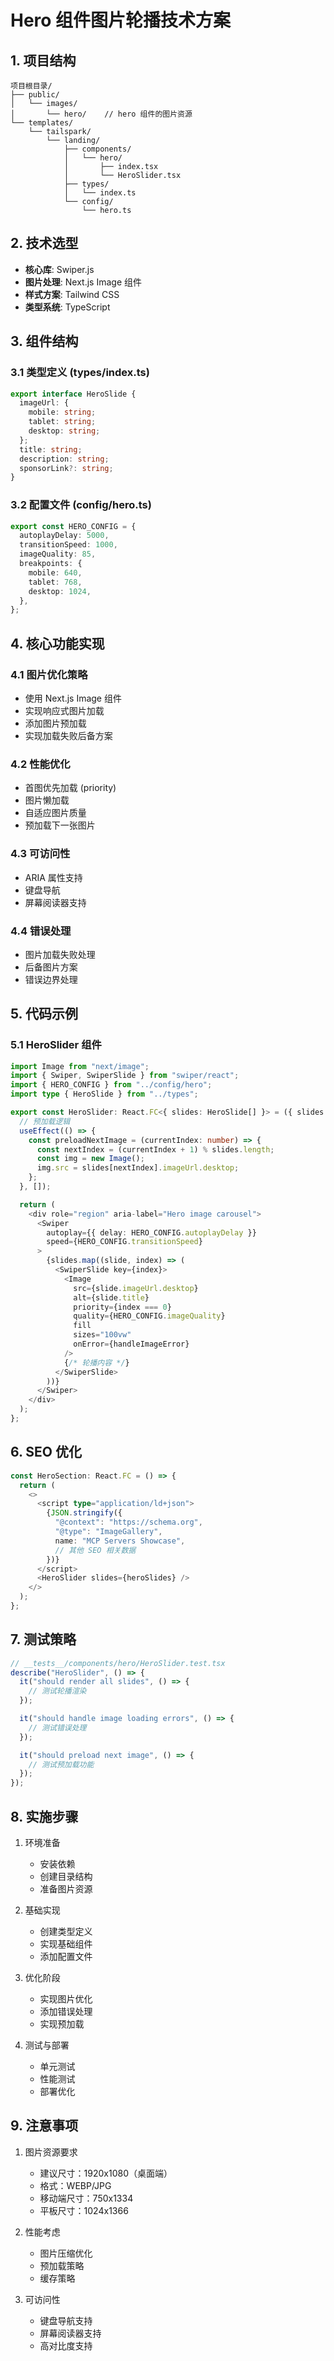 # Hero 组件图片轮播技术方案

## 1. 项目结构

```
项目根目录/
├── public/
│   └── images/
│       └── hero/    // hero 组件的图片资源
└── templates/
    └── tailspark/
        └── landing/
            ├── components/
            │   └── hero/
            │       ├── index.tsx
            │       └── HeroSlider.tsx
            ├── types/
            │   └── index.ts
            └── config/
                └── hero.ts
```

## 2. 技术选型

- **核心库**: Swiper.js
- **图片处理**: Next.js Image 组件
- **样式方案**: Tailwind CSS
- **类型系统**: TypeScript

## 3. 组件结构

### 3.1 类型定义 (types/index.ts)

```typescript
export interface HeroSlide {
  imageUrl: {
    mobile: string;
    tablet: string;
    desktop: string;
  };
  title: string;
  description: string;
  sponsorLink?: string;
}
```

### 3.2 配置文件 (config/hero.ts)

```typescript
export const HERO_CONFIG = {
  autoplayDelay: 5000,
  transitionSpeed: 1000,
  imageQuality: 85,
  breakpoints: {
    mobile: 640,
    tablet: 768,
    desktop: 1024,
  },
};
```

## 4. 核心功能实现

### 4.1 图片优化策略

- 使用 Next.js Image 组件
- 实现响应式图片加载
- 添加图片预加载
- 实现加载失败后备方案

### 4.2 性能优化

- 首图优先加载 (priority)
- 图片懒加载
- 自适应图片质量
- 预加载下一张图片

### 4.3 可访问性

- ARIA 属性支持
- 键盘导航
- 屏幕阅读器支持

### 4.4 错误处理

- 图片加载失败处理
- 后备图片方案
- 错误边界处理

## 5. 代码示例

### 5.1 HeroSlider 组件

```typescript
import Image from "next/image";
import { Swiper, SwiperSlide } from "swiper/react";
import { HERO_CONFIG } from "../config/hero";
import type { HeroSlide } from "../types";

export const HeroSlider: React.FC<{ slides: HeroSlide[] }> = ({ slides }) => {
  // 预加载逻辑
  useEffect(() => {
    const preloadNextImage = (currentIndex: number) => {
      const nextIndex = (currentIndex + 1) % slides.length;
      const img = new Image();
      img.src = slides[nextIndex].imageUrl.desktop;
    };
  }, []);

  return (
    <div role="region" aria-label="Hero image carousel">
      <Swiper
        autoplay={{ delay: HERO_CONFIG.autoplayDelay }}
        speed={HERO_CONFIG.transitionSpeed}
      >
        {slides.map((slide, index) => (
          <SwiperSlide key={index}>
            <Image
              src={slide.imageUrl.desktop}
              alt={slide.title}
              priority={index === 0}
              quality={HERO_CONFIG.imageQuality}
              fill
              sizes="100vw"
              onError={handleImageError}
            />
            {/* 轮播内容 */}
          </SwiperSlide>
        ))}
      </Swiper>
    </div>
  );
};
```

## 6. SEO 优化

```typescript
const HeroSection: React.FC = () => {
  return (
    <>
      <script type="application/ld+json">
        {JSON.stringify({
          "@context": "https://schema.org",
          "@type": "ImageGallery",
          name: "MCP Servers Showcase",
          // 其他 SEO 相关数据
        })}
      </script>
      <HeroSlider slides={heroSlides} />
    </>
  );
};
```

## 7. 测试策略

```typescript
// __tests__/components/hero/HeroSlider.test.tsx
describe("HeroSlider", () => {
  it("should render all slides", () => {
    // 测试轮播渲染
  });

  it("should handle image loading errors", () => {
    // 测试错误处理
  });

  it("should preload next image", () => {
    // 测试预加载功能
  });
});
```

## 8. 实施步骤

1. 环境准备

   - 安装依赖
   - 创建目录结构
   - 准备图片资源

2. 基础实现

   - 创建类型定义
   - 实现基础组件
   - 添加配置文件

3. 优化阶段

   - 实现图片优化
   - 添加错误处理
   - 实现预加载

4. 测试与部署
   - 单元测试
   - 性能测试
   - 部署优化

## 9. 注意事项

1. 图片资源要求

   - 建议尺寸：1920x1080（桌面端）
   - 格式：WEBP/JPG
   - 移动端尺寸：750x1334
   - 平板尺寸：1024x1366

2. 性能考虑

   - 图片压缩优化
   - 预加载策略
   - 缓存策略

3. 可访问性
   - 键盘导航支持
   - 屏幕阅读器支持
   - 高对比度支持
